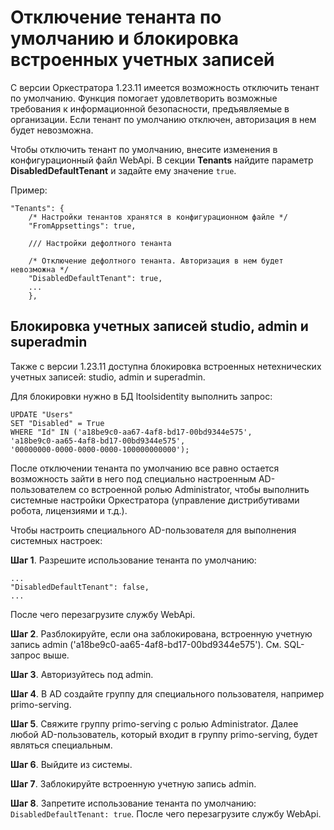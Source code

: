 # Отключение тенанта по умолчанию и блокировка встроенных учетных записей 

С версии Оркестратора 1.23.11 имеется возможность отключить тенант по умолчанию. Функция помогает удовлетворить возможные требования к информационной безопасности, предъявляемые в организации. Если тенант по умолчанию отключен, авторизация в нем будет невозможна.

Чтобы отключить тенант по умолчанию, внесите изменения в конфигурационный файл WebApi. В секции **Tenants** найдите параметр **DisabledDefaultTenant** и задайте ему значение `true`.

Пример:

```
"Tenants": {
    /* Настройки тенантов хранятся в конфигурационном файле */
    "FromAppsettings": true,

    /// Настройки дефолтного тенанта

    /* Отключение дефолтного тенанта. Авторизация в нем будет невозможна */
    "DisabledDefaultTenant": true,
    ...
    },
```

## Блокировка учетных записей studio, admin и superadmin

Также с версии 1.23.11 доступна блокировка встроенных нетехнических учетных записей: studio, admin и superadmin.

Для блокировки нужно в БД ltoolsidentity выполнить запрос:
```
UPDATE "Users" 
SET "Disabled" = True 
WHERE "Id" IN ('a18be9c0-aa67-4af8-bd17-00bd9344e575',
'a18be9c0-aa65-4af8-bd17-00bd9344e575',
'00000000-0000-0000-0000-100000000000');
```
	
После отключении тенанта по умолчанию все равно остается возможность зайти в него под специально настроенным AD-пользователем со встроенной ролью Administrator, чтобы выполнить системные настройки Оркестратора (управление дистрибутивами робота, лицензиями и т.д.). 

Чтобы настроить специального AD-пользователя для выполнения системных настроек:

**Шаг 1**. Разрешите использование тенанта по умолчанию:
```
...
"DisabledDefaultTenant": false,
...
```
После чего перезагрузите службу WebApi.

**Шаг 2**. Разблокируйте, если она заблокирована, встроенную учетную запись admin ('a18be9c0-aa65-4af8-bd17-00bd9344e575'). См. SQL-запрос выше.

**Шаг 3**. Авторизуйтесь под admin.

**Шаг 4**. В AD создайте группу для специального пользователя, например primo-serving.

**Шаг 5**. Свяжите группу primo-serving с ролью Administrator. Далее любой AD-пользователь, который входит в группу primo-serving, будет являться специальным.

**Шаг 6**. Выйдите из системы.

**Шаг 7**. Заблокируйте встроенную учетную запись admin.

**Шаг 8**. Запретите использование тенанта по умолчанию: `DisabledDefaultTenant: true`. После чего перезагрузите службу WebApi.


